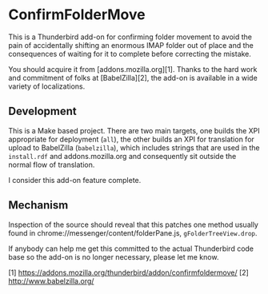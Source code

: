 ConfirmFolderMove
=================

This is a Thunderbird add-on for confirming folder movement to avoid the
pain of accidentally shifting an enormous IMAP folder out of place and
the consequences of waiting for it to complete before correcting the
mistake.

You should acquire it from [addons.mozilla.org][1].  Thanks to the hard
work and commitment of folks at [BabelZilla][2], the add-on is available
in a wide variety of localizations.

Development
-----------

This is a Make based project.  There are two main targets, one builds the
XPI appropriate for deployment (`all`), the other builds an XPI for
translation for upload to BabelZilla (`babelzilla`), which includes strings
that are used in the `install.rdf` and addons.mozilla.org and consequently
sit outside the normal flow of translation.

I consider this add-on feature complete.

Mechanism
---------

Inspection of the source should reveal that this patches one method usually
found in chrome://messenger/content/folderPane.js, `gFolderTreeView.drop`.

If anybody can help me get this committed to the actual Thunderbird code
base so the add-on is no longer necessary, please let me know.

[1] https://addons.mozilla.org/thunderbird/addon/confirmfoldermove/
[2] http://www.babelzilla.org/
